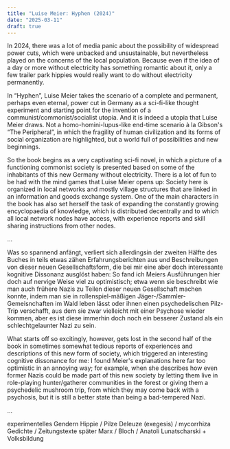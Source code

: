 ```yaml
---
title: "Luise Meier: Hyphen (2024)"
date: "2025-03-11"
draft: true
---
```


In 2024, there was a lot of media panic about the possibility of widespread power cuts, which were unbacked and unsustainable, but nevertheless played on the concerns of the local population. Because even if the idea of a day or more without electricity has something romantic about it, only a few trailer park hippies would really want to do without electricity permanently. 


In “Hyphen”, Luise Meier takes the scenario of a complete and permanent, perhaps even eternal, power cut in Germany as a sci-fi-like thought experiment and starting point for the invention of a communist/commonist/socialist utopia. And it is indeed a utopia that Luise Meier draws. Not a homo-homini-lupus-like end-time scenario à la Gibson's “The Peripheral”, in which the fragility of human civilization and its forms of social organization are highlighted, but a world full of possibilities and new beginnings.

So the book begins as a very captivating sci-fi novel, in which a picture of a functioning commonist society is presented based on some of the inhabitants of this new Germany without electricity. There is a lot of fun to be had with the mind games that Luise Meier opens up: Society here is organized in local networks and mostly village structures that are linked in an information and goods exchange system. One of the main characters in the book has also set herself the task of expanding the constantly growing encyclopaedia of knowledge, which is distributed decentrally and to which all local network nodes have access, with experience reports and skill sharing instructions from other nodes.

...

Was so spannend anfängt, verliert sich allerdingsin der zweiten Hälfte des Buches in teils etwas zähen Erfahrungsberichten aus und Beschreibungen von dieser neuen Gesellschaftsform, die bei mir eine aber doch interessante kognitive Dissonanz ausglöst haben: So fand ich Meiers Ausführungen hier doch auf nervige Weise viel zu optimistisch; etwa wenn sie beschreibt wie man auch frühere Nazis zu Teilen dieser neuen Gesellschaft machen konnte, indem man sie in rollenspiel-mäßigen Jäger-/Sammler-Gemeisnchaften im Wald leben lässt oder ihnen einen psychedelischen Pilz-Trip verschafft, aus dem sie zwar vielleicht mit einer Psychose wieder kommen, aber es ist diese immerhin doch noch ein besserer Zustand als ein schlechtgelaunter Nazi zu sein. 

What starts off so excitingly, however, gets lost in the second half of the book in sometimes somewhat tedious reports of experiences and descriptions of this new form of society, which triggered an interesting cognitive dissonance for me: I found Meier's explanations here far too optimistic in an annoying way; for example, when she describes how even former Nazis could be made part of this new society by letting them live in role-playing hunter/gatherer communities in the forest or giving them a psychedelic mushroom trip, from which they may come back with a psychosis, but it is still a better state than being a bad-tempered Nazi.

...

experimentelles Gendern
Hippie / Pilze 
Deleuze (exegesis) / mycorrhiza 
Gedichte / Zeitungstexte
später Marx / Bloch / Anatoli Lunatscharski + Volksbildung